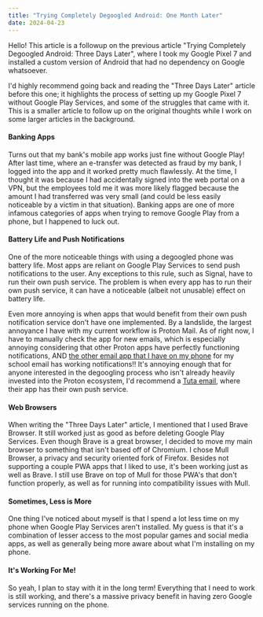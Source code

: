 ```yaml
---
title: "Trying Completely Degoogled Android: One Month Later"
date: 2024-04-23
---
```

Hello! This article is a followup on the previous article "Trying Completely Degoogled Android: Three Days Later", where I took my Google Pixel 7 and installed a custom version of Android that had no dependency on Google whatsoever.

I'd highly recommend going back and reading the "Three Days Later" article before this one; it highlights the process of setting up my Google Pixel 7 without Google Play Services, and some of the struggles that came with it. This is a smaller article to follow up on the original thoughts while I work on some larger articles in the background. 

#### Banking Apps
Turns out that my bank's mobile app works just fine without Google Play! After last time, where an e-transfer was detected as fraud by my bank, I logged into the app and it worked pretty much flawlessly. At the time, I thought it was because I had accidentally signed into the web portal on a VPN, but the employees told me it was more likely flagged because the amount I had transferred was very small (and could be less easily noticeable by a victim in that situation). Banking apps are one of more infamous categories of apps when trying to remove Google Play from a phone, but I happened to luck out.

#### Battery Life and Push Notifications
One of the more noticeable things with using a degoogled phone was battery life. Most apps are reliant on Google Play Services to send push notifications to the user. Any exceptions to this rule, such as Signal, have to run their own push service. The problem is when every app has to run their own push service, it can have a noticeable (albeit not unusable) effect on battery life.

Even more annoying is when apps that would benefit from their own push notification service don't have one implemented. By a landslide, the largest annoyance I have with my current workflow is Proton Mail. As of right now, I have to manually check the app for new emails, which is especially annoying considering that other Proton apps have perfectly functioning notifications, AND [the other email app that I have on my phone](tab:https://k9mail.app/) for my school email has working notifications!! It's annoying enough that for anyone interested in the degoogling process who isn't already heavily invested into the Proton ecosystem, I'd recommend a [Tuta email](tab:https://tuta.com/), where their app has their own push service. 

#### Web Browsers
When writing the "Three Days Later" article, I mentioned that I used Brave Browser. It still worked just as good as before deleting Google Play Services. Even though Brave is a great browser, I decided to move my main browser to something that isn't based off of Chromium. I chose Mull Browser, a privacy and security oriented fork of Firefox. Besides not supporting a couple PWA apps that I liked to use, it's been working just as well as Brave. I still use Brave on top of Mull for those PWA's that don't function properly, as well as for running into compatibility issues with Mull.

#### Sometimes, Less is More
One thing I've noticed about myself is that I spend a lot less time on my phone when Google Play Services aren't installed. My guess is that it's a combination of lesser access to the most popular games and social media apps, as well as generally being more aware about what I'm installing on my phone.

#### It's Working For Me!
So yeah, I plan to stay with it in the long term! Everything that I need to work is still working, and there's a massive privacy benefit in having zero Google services running on the phone. 